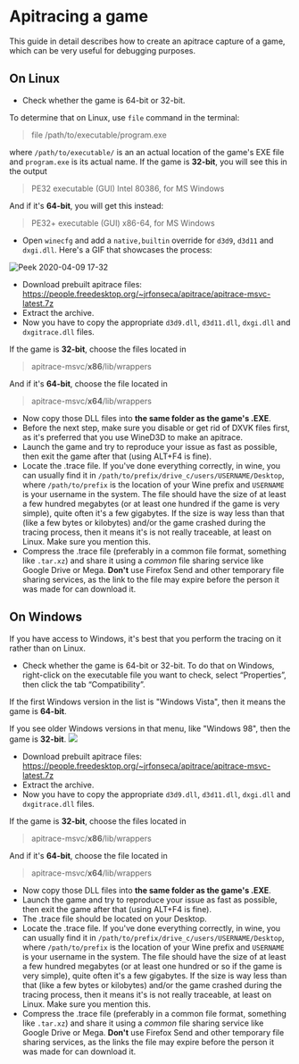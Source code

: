 # Apitracing a game
This guide in detail describes how to create an apitrace capture of a game, which can be very useful for debugging purposes.
## On Linux
* Check whether the game is 64-bit or 32-bit.

To determine that on Linux, use `file` command in the terminal:
> file /path/to/executable/program.exe

where `/path/to/executable/` is an an actual location of the game's EXE file and `program.exe` is its actual name.
If the game is **32-bit**, you will see this in the output
> PE32 executable (GUI) Intel 80386, for MS Windows

And if it's **64-bit**, you will get this instead:
> PE32+ executable (GUI) x86-64, for MS Windows

* Open `winecfg` and add a `native,builtin` override for `d3d9`, `d3d11` and `dxgi.dll`. Here's a GIF that showcases the process:

![Peek 2020-04-09 17-32](https://user-images.githubusercontent.com/10602045/78906537-29951b00-7a88-11ea-8142-3681f1ba8af0.gif)
* Download prebuilt apitrace files: https://people.freedesktop.org/~jrfonseca/apitrace/apitrace-msvc-latest.7z
* Extract the archive. 
* Now you have to copy the appropriate `d3d9.dll`, `d3d11.dll`, `dxgi.dll` and `dxgitrace.dll` files.

If the game is **32-bit**, choose the files located in 
>apitrace-msvc/**x86**/lib/wrappers

And if it's **64-bit**, choose the file located in
>apitrace-msvc/**x64**/lib/wrappers
* Now copy those DLL files into **the same folder as the game's .EXE**.
* Before the next step, make sure you disable or get rid of DXVK files first, as it's preferred that you use WineD3D to make an apitrace.
* Launch the game and try to reproduce your issue as fast as possible, then exit the game after that (using ALT+F4 is fine).
* Locate the .trace file. If you've done everything correctly, in wine, you can usually find it in `/path/to/prefix/drive_c/users/USERNAME/Desktop`, where `/path/to/prefix` is the location of your Wine prefix and `USERNAME` is your username in the system.
The file should have the size of at least a few hundred megabytes (or at least one hundred if the game is very simple), quite often it's a few gigabytes.
If the size is way less than that (like a few bytes or kilobytes) and/or the game crashed during the tracing process, then it means it's is not really traceable, at least on Linux. Make sure you mention this.
* Compress the .trace file (preferably in a common file format, something like `.tar.xz`) and share it using a *common* file sharing service like Google Drive or Mega. **Don't** use Firefox Send and other temporary file sharing services, as the link to the file may expire before the person it was made for can download it.

## On Windows
If you have access to Windows, it's best that you perform the tracing on it rather than on Linux.
* Check whether the game is 64-bit or 32-bit. 
To do that on Windows, right-click on the executable file you want to check, select “Properties”, then click the tab “Compatibility”.

If the first Windows version in the list is "Windows Vista", then it means the game is **64-bit**.
 
If you see older Windows versions in that menu, like "Windows 98", then the game is **32-bit**.
![](https://cdn.discordapp.com/attachments/545938151739228191/604369144892358667/compatibility-check.png)
* Download prebuilt apitrace files: https://people.freedesktop.org/~jrfonseca/apitrace/apitrace-msvc-latest.7z
* Extract the archive. 
* Now you have to copy the appropriate `d3d9.dll`, `d3d11.dll`, `dxgi.dll` and `dxgitrace.dll` files.

If the game is **32-bit**, choose the files located in 
>apitrace-msvc/**x86**/lib/wrappers

And if it's **64-bit**, choose the file located in
>apitrace-msvc/**x64**/lib/wrappers
* Now copy those DLL files into **the same folder as the game's .EXE**.
* Launch the game and try to reproduce your issue as fast as possible, then exit the game after that (using ALT+F4 is fine).
* The .trace file should be located on your Desktop.
* Locate the .trace file. If you've done everything correctly, in wine, you can usually find it in `/path/to/prefix/drive_c/users/USERNAME/Desktop`, where `/path/to/prefix` is the location of your Wine prefix and `USERNAME` is your username in the system.
The file should have the size of at least a few hundred megabytes (or at least one hundred or so if the game is very simple), quite often it's a few gigabytes.
If the size is way less than that (like a few bytes or kilobytes) and/or the game crashed during the tracing process, then it means it's is not really traceable, at least on Linux. Make sure you mention this.
* Compress the .trace file (preferably in a common file format, something like `.tar.xz`) and share it using a *common* file sharing service like Google Drive or Mega. **Don't** use Firefox Send and other temporary file sharing services, as the links the file may expire before the person it was made for can download it.
